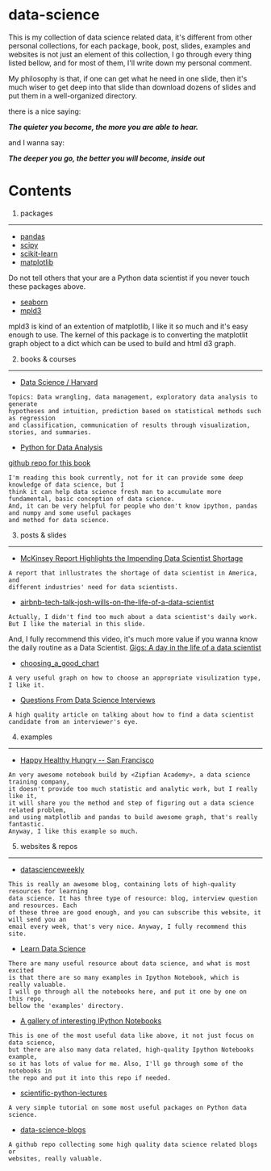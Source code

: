 # data-science
This is my collection of data science related data, it's different from other personal collections, for each package, book, post, slides, examples and websites is not just an element of this collection, I go through every thing listed bellow, and for most of them, I'll write down my personal comment.

My philosophy is that, if one can get what he need in one slide, then it's much wiser to get deep into that slide than download dozens of slides and put them in a well-organized directory.

there is a nice saying: 

***The quieter you become, the more you are able to hear.***

and I wanna say: 

***The deeper you go, the better you will become, inside out***




Contents
==

1. packages
---

- [pandas](pandas.pydata.org/)
- [scipy](www.scipy.org)
- [scikit-learn](scikit-learn.org)
- [matplotlib](matplotlib.org)

Do not tell others that your are a Python data scientist if you never touch these packages above.

- [seaborn](https://github.com/mwaskom/seaborn)
- [mpld3](http://mpld3.github.io/quickstart.html)

mpld3 is kind of an extention of matplotlib, I like it so much and it's easy enough to use. The kernel of this package is to converting the matplotlit graph object to a dict which can be used to build and html d3 graph.


2. books & courses
---

- [Data Science / Harvard](http://cs109.github.io/2014/pages/schedule.html)

```
Topics: Data wrangling, data management, exploratory data analysis to generate 
hypotheses and intuition, prediction based on statistical methods such as regression 
and classification, communication of results through visualization, stories, and summaries.
```

- [Python for Data Analysis](http://www.amazon.com/Python-Data-Analysis-Wrangling-IPython/dp/1449319793)

[github repo for this book](https://github.com/pydata/pydata-book)

```
I'm reading this book currently, not for it can provide some deep knowledge of data science, but I
think it can help data science fresh man to accumulate more fundamental, basic conception of data science.
And, it can be very helpful for people who don't know ipython, pandas and numpy and some useful packages
and method for data science.
```



3. posts & slides
---

- [McKinsey Report Highlights the Impending Data Scientist Shortage](http://blog.pivotal.io/pivotal/news-2/mckinsey-report-highlights-the-impending-data-scientist-shortage)

```
A report that inllustrates the shortage of data scientist in America, and 
different industries' need for data scientists.
```

- [airbnb-tech-talk-josh-wills-on-the-life-of-a-data-scientist](http://www.slideshare.net/naseemh/airbnb-tech-talk-josh-wills-on-the-life-of-a-data-scientist)

```
Actually, I didn't find too much about a data scientist's daily work. 
But I like the material in this slide.
```

And, I fully recommend this video, it's much more value if you wanna know the daily routine as a Data Scientist. [Gigs: A day in the life of a data scientist](https://www.youtube.com/watch?v=EaptTxhh6sM)

- [choosing_a_good_chart](http://extremepresentation.typepad.com/blog/files/choosing_a_good_chart.pdf)

```
A very useful graph on how to choose an appropriate visulization type, I like it.
```

- [Questions From Data Science Interviews](http://blog.udacity.com/2015/04/data-science-interview-questions.html)

```
A high quality article on talking about how to find a data scientist candidate from an interviewer's eye.
```


4. examples
---

- [Happy Healthy Hungry -- San Francisco](http://nbviewer.ipython.org/github/Jay-Oh-eN/happy-healthy-hungry/blob/master/h3.ipynb)

```
An very awesome notebook build by <Zipfian Academy>, a data science training company, 
it doesn't provide too much statistic and analytic work, but I really like it, 
it will share you the method and step of figuring out a data science related problem, 
and using matplotlib and pandas to build awesome graph, that's really fantastic. 
Anyway, I like this example so much. 
```


5. websites & repos
---

- [datascienceweekly](http://www.datascienceweekly.org/)

```
This is really an awesome blog, containing lots of high-quality resources for learning
data science. It has three type of resource: blog, interview question and resources. Each
of these three are good enough, and you can subscribe this website, it will send you an 
email every week, that's very nice. Anyway, I fully recommend this site.
```


- [Learn Data Science](http://nborwankar.github.io/LearnDataScience/)

```
There are many useful resource about data science, and what is most excited 
is that there are so many examples in Ipython Notebook, which is really valuable.
I will go through all the notebooks here, and put it one by one on this repo, 
bellow the 'examples' directory.
```
- [A gallery of interesting IPython Notebooks](https://github.com/ipython/ipython/wiki/A-gallery-of-interesting-IPython-Notebooks)

```
This is one of the most useful data like above, it not just focus on data science, 
but there are also many data related, high-quality Ipython Notebooks example,
so it has lots of value for me. Also, I'll go through some of the notebooks in 
the repo and put it into this repo if needed.
```

- [scientific-python-lectures](https://github.com/jrjohansson/scientific-python-lectures)

```
A very simple tutorial on some most useful packages on Python data science.
```

- [data-science-blogs](https://github.com/rushter/data-science-blogs)

```
A github repo collecting some high quality data science related blogs or
websites, really valuable.
```



